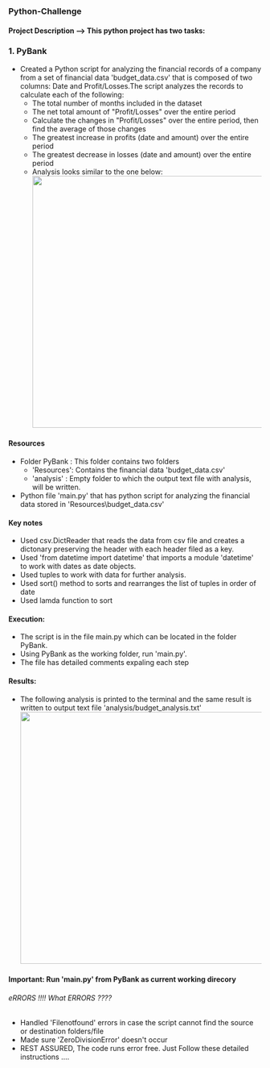 ### Python-Challenge
#### Project Description --> This python project has two tasks:
### 1. PyBank 
* Created a Python script for analyzing the financial records of a company from a set of financial data 'budget_data.csv' that is composed of two columns: Date and Profit/Losses.The script analyzes the records to calculate each of the following:
    * The total number of months included in the dataset
    * The net total amount of "Profit/Losses" over the entire period
    * Calculate the changes in "Profit/Losses" over the entire period, then find the average of those changes
    * The greatest increase in profits (date and amount) over the entire period
    * The greatest decrease in losses (date and amount) over the entire period
    * Analysis looks similar to the one below:
      <br><img src="https://user-images.githubusercontent.com/81383838/120222188-2a958880-c205-11eb-841a-8548d1d0f7f6.jpg" width="500">
      
#### Resources
   * Folder PyBank : This folder contains two folders 
   		* 'Resources': Contains the financial data 'budget_data.csv'
   		* 'analysis' : Empty folder to which the output text file with analysis, will be written.
   * Python file 'main.py' that has python script for analyzing the financial data stored in 'Resources\budget_data.csv'

#### Key notes
   * Used csv.DictReader that reads the data from csv file and creates a dictonary preserving the header with each header filed as a key.
   * Used 'from datetime import datetime' that imports a module 'datetime' to work with dates as date objects.
   * Used tuples to work with data for further analysis.
   * Used sort() method to sorts and rearranges the list of tuples in order of date
   * Used lamda function to sort
 
#### Execution:
  * The script is in the file main.py which can be located in the folder PyBank.
  * Using PyBank as the working folder, run 'main.py'.
  * The file has detailed comments expaling each step
  
#### Results:
   * The following analysis is printed to the terminal and the same result is written to output text file 'analysis/budget_analysis.txt'
   <br><img src="https://user-images.githubusercontent.com/81383838/120222188-2a958880-c205-11eb-841a-8548d1d0f7f6.jpg" width="500">

#### Important: Run 'main.py' from PyBank as current working direcory
###### eRRORS !!!! What ERRORS ????
* Handled 'Filenotfound' errors in case the script cannot find the source or destination folders/file
* Made sure 'ZeroDivisionError' doesn't occur
* REST ASSURED, The code runs error free. Just Follow these detailed instructions ....


